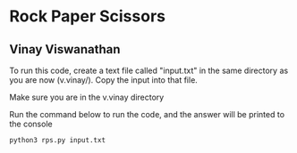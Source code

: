 # Rock Paper Scissors

## Vinay Viswanathan

To run this code, create a text file called "input.txt" in the same directory as you are now (v.vinay/). Copy the input into that file.

Make sure you are in the v.vinay directory

Run the command below to run the code, and the answer will be printed to the console

`python3 rps.py input.txt`
